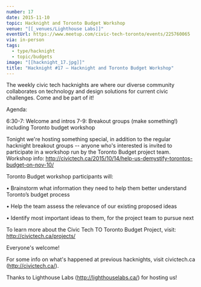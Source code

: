 ```yaml
---
number: 17
date: 2015-11-10
topic: Hacknight and Toronto Budget Workshop
venue: "[[_venues/Lighthouse Labs]]"
eventUrl: https://www.meetup.com/civic-tech-toronto/events/225760065
via: in-person
tags:
  - type/hacknight
  - topic/budgets
image: "[[hacknight_17.jpg]]"
title: "Hacknight #17 – Hacknight and Toronto Budget Workshop"
---
```


The weekly civic tech hacknights are where our diverse community collaborates on technology and design solutions for current civic challenges. Come and be part of it!

Agenda:

6:30-7: Welcome and intros
7-9: Breakout groups (make something!) including Toronto budget workshop

Tonight we're hosting something special, in addition to the regular hacknight breakout groups -- anyone who's interested is invited to participate in a workshop run by the Toronto Budget project team. Workshop info: http://civictech.ca/2015/10/14/help-us-demystify-torontos-budget-on-nov-10/

Toronto Budget workshop participants will:

• Brainstorm what information they need to help them better understand Toronto’s budget process

• Help the team assess the relevance of our existing proposed ideas

• Identify most important ideas to them, for the project team to pursue next

To learn more about the Civic Tech TO Toronto Budget Project, visit: http://civictech.ca/projects/

Everyone's welcome!

For some info on what's happened at previous hacknights, visit civictech.ca (http://civictech.ca/).

Thanks to Lighthouse Labs (http://lighthouselabs.ca/) for hosting us!